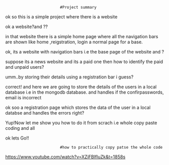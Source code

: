 
							#Project summary

ok so this is a simple project where there is a website

ok a website?and ??

in that website there is a simple home page where all the navigation bars are shown like home 
,reigstration, login a normal page for a base.

ok, its a website with navigation bars i.e the base page of the website and ?

suppose its a news website and its a paid one then
how to identify the paid and unpaid users?

umm..by storing their details using a registration bar i guess?

correct! and here we are going to store the details of the users in a local database i.e in 
the mongodb database. and handles if the confirpasswords, email is incorrect

ok soo a registration page which stores the data of the user in a local databse 
and handles the errors right?

Yup!Now let me show you how to do it from scrach i.e whole copy paste coding and all

ok lets Go!!

							#how to practically copy patse the whole code
https://www.youtube.com/watch?v=XZiFBlfluZk&t=1858s







